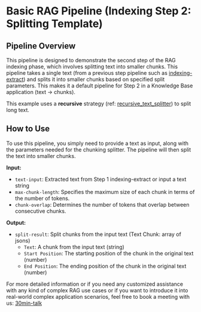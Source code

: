 # Basic RAG Pipeline (Indexing Step 2: Splitting Template)

## Pipeline Overview

This pipeline is designed to demonstrate the second step of the RAG indexing phase, which involves splitting text into smaller chunks. This pipeline takes a single text (from a previous step pipeline such as [indexing-extract](https://instill-ai.com/leochen5/pipelines/indexing-extract)) and splits it into smaller chunks based on specified split parameters. This makes it a default pipeline for Step 2 in a Knowledge Base application (text -> chunks).

This example uses a **recursive** strategy (ref: [recursive_text_splitter](https://python.langchain.com/v0.2/docs/how_to/recursive_text_splitter/)) to split long text.

## How to Use

To use this pipeline, you simply need to provide a text as input, along with the parameters needed for the chunking splitter. The pipeline will then split the text into smaller chunks.

**Input:**

* `text-input`: Extracted text from Step 1 indexing-extract or input a text string
* `max-chunk-length`: Specifies the maximum size of each chunk in terms of the number of tokens.
* `chunk-overlap`: Determines the number of tokens that overlap between consecutive chunks.

**Output:**

* `split-result`: Split chunks from the input text (Text Chunk: array of jsons)
  * `Text`: A chunk from the input text (string)
  * `Start Position`: The starting position of the chunk in the original text (number)
  * `End Position`: The ending position of the chunk in the original text (number)

For more detailed information or if you need any customized assistance with any kind of complex RAG use cases or if you want to introduce it into real-world complex application scenarios, feel free to book a meeting with us: [30min-talk](https://cal.com/instill-ai/30min-talk)
